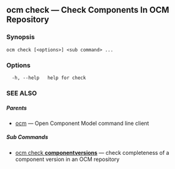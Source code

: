## ocm check &mdash; Check Components In OCM Repository

### Synopsis

```
ocm check [<options>] <sub command> ...
```

### Options

```
  -h, --help   help for check
```

### SEE ALSO

##### Parents

* [ocm](ocm.md)	 &mdash; Open Component Model command line client


##### Sub Commands

* [ocm check <b>componentversions</b>](ocm_check_componentversions.md)	 &mdash; check completeness of a component version in an OCM repository


